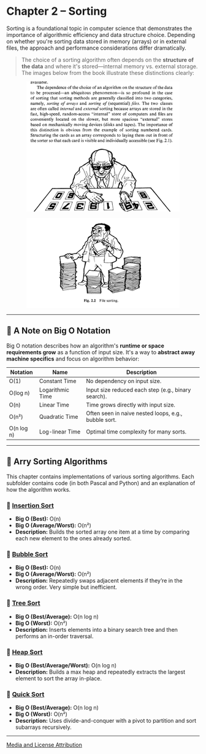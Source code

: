 # Chapter 2 – Sorting

Sorting is a foundational topic in computer science that demonstrates the importance of algorithmic efficiency and data structure choice. Depending on whether you're sorting data stored in memory (arrays) or in external files, the approach and performance considerations differ dramatically.

> The choice of a sorting algorithm often depends on the **structure of the data** and where it's stored—internal memory vs. external storage. The images below from the book illustrate these distinctions clearly:

<p align="center">
  <img src="/assets/array_sorting.png" alt="Array Sorting" width="400"/>
</p>

<p align="center">
  <img src="/assets/file_sorting.png" alt="File Sorting" width="400"/>
</p>

---

## 📐 A Note on Big O Notation

Big O notation describes how an algorithm's **runtime or space requirements grow** as a function of input size. It's a way to **abstract away machine specifics** and focus on algorithm behavior:

| Notation | Name              | Description |
|----------|-------------------|-------------|
| O(1)     | Constant Time     | No dependency on input size. |
| O(log n) | Logarithmic Time  | Input size reduced each step (e.g., binary search). |
| O(n)     | Linear Time       | Time grows directly with input size. |
| O(n²)    | Quadratic Time    | Often seen in naive nested loops, e.g., bubble sort. |
| O(n log n) | Log-linear Time | Optimal time complexity for many sorts. |

---

## 🔢 Arry Sorting Algorithms

This chapter contains implementations of various sorting algorithms. Each subfolder contains code (in both Pascal and Python) and an explanation of how the algorithm works.

### 📂 [Insertion Sort](./array/insertion_sort)
- **Big O (Best):** O(n)
- **Big O (Average/Worst):** O(n²)
- **Description:** Builds the sorted array one item at a time by comparing each new element to the ones already sorted.

### 📂 [Bubble Sort](./array/bubble_sort)
- **Big O (Best):** O(n)
- **Big O (Average/Worst):** O(n²)
- **Description:** Repeatedly swaps adjacent elements if they’re in the wrong order. Very simple but inefficient.

### 📂 [Tree Sort](./array/tree_sort)
- **Big O (Best/Average):** O(n log n)
- **Big O (Worst):** O(n²)
- **Description:** Inserts elements into a binary search tree and then performs an in-order traversal.

### 📂 [Heap Sort](./array/heap_sort)
- **Big O (Best/Average/Worst):** O(n log n)
- **Description:** Builds a max heap and repeatedly extracts the largest element to sort the array in-place.

### 📂 [Quick Sort](./array/partition_sort)
- **Big O (Best/Average):** O(n log n)
- **Big O (Worst):** O(n²)
- **Description:** Uses divide-and-conquer with a pivot to partition and sort subarrays recursively.

---


[Media and License Attribution](/REFERENCES.md)
